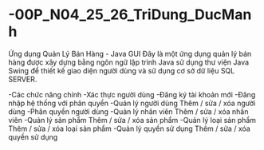 # -00P_N04_25_26_TriDung_DucManh
Ứng dụng Quản Lý Bán Hàng - Java GUI
Đây là một ứng dụng quản lý bán hàng được xây dựng bằng ngôn ngữ lập trình Java sử dụng thư viện Java Swing
để thiết kế giao diện người dùng và sử dụng cơ sở dữ liệu SQL SERVER.

-Các chức năng chính
-Xác thực người dùng
-Đăng ký tài khoản mới
-Đăng nhập hệ thống với phân quyền
-Quản lý người dùng
Thêm / sửa / xóa người dùng
-Phân quyền người dùng
-Quản lý nhân viên
Thêm / sửa / xóa nhân viên
-Quản lý sản phẩm
Thêm / sửa / xóa sản phẩm
-Quản lý loại sản phẩm
Thêm / sửa / xóa loại sản phẩm
-Quản lý quyền sử dụng
Thêm / sửa / xóa quyền sử dụng

